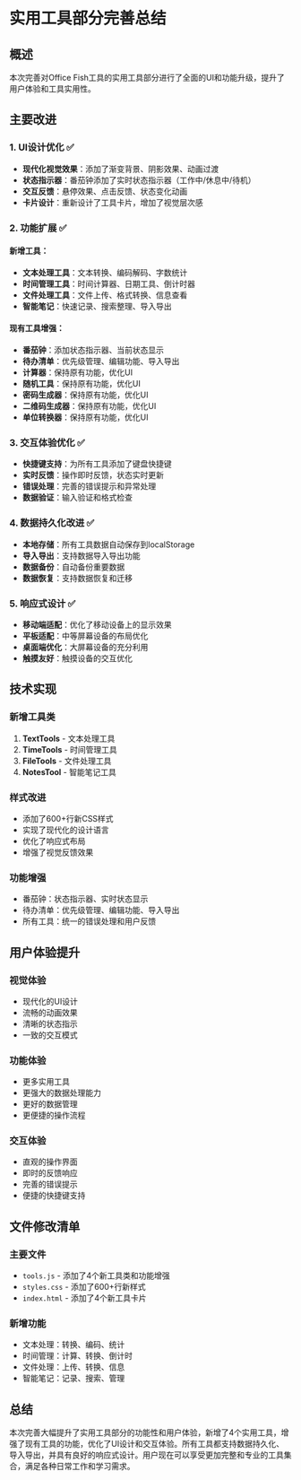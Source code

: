 # 实用工具部分完善总结

## 概述
本次完善对Office Fish工具的实用工具部分进行了全面的UI和功能升级，提升了用户体验和工具实用性。

## 主要改进

### 1. UI设计优化 ✅
- **现代化视觉效果**：添加了渐变背景、阴影效果、动画过渡
- **状态指示器**：番茄钟添加了实时状态指示器（工作中/休息中/待机）
- **交互反馈**：悬停效果、点击反馈、状态变化动画
- **卡片设计**：重新设计了工具卡片，增加了视觉层次感

### 2. 功能扩展 ✅
#### 新增工具：
- **文本处理工具**：文本转换、编码解码、字数统计
- **时间管理工具**：时间计算器、日期工具、倒计时器
- **文件处理工具**：文件上传、格式转换、信息查看
- **智能笔记**：快速记录、搜索整理、导入导出

#### 现有工具增强：
- **番茄钟**：添加状态指示器、当前状态显示
- **待办清单**：优先级管理、编辑功能、导入导出
- **计算器**：保持原有功能，优化UI
- **随机工具**：保持原有功能，优化UI
- **密码生成器**：保持原有功能，优化UI
- **二维码生成器**：保持原有功能，优化UI
- **单位转换器**：保持原有功能，优化UI

### 3. 交互体验优化 ✅
- **快捷键支持**：为所有工具添加了键盘快捷键
- **实时反馈**：操作即时反馈，状态实时更新
- **错误处理**：完善的错误提示和异常处理
- **数据验证**：输入验证和格式检查

### 4. 数据持久化改进 ✅
- **本地存储**：所有工具数据自动保存到localStorage
- **导入导出**：支持数据导入导出功能
- **数据备份**：自动备份重要数据
- **数据恢复**：支持数据恢复和迁移

### 5. 响应式设计 ✅
- **移动端适配**：优化了移动设备上的显示效果
- **平板适配**：中等屏幕设备的布局优化
- **桌面端优化**：大屏幕设备的充分利用
- **触摸友好**：触摸设备的交互优化

## 技术实现

### 新增工具类
1. **TextTools** - 文本处理工具
2. **TimeTools** - 时间管理工具
3. **FileTools** - 文件处理工具
4. **NotesTool** - 智能笔记工具

### 样式改进
- 添加了600+行新CSS样式
- 实现了现代化的设计语言
- 优化了响应式布局
- 增强了视觉反馈效果

### 功能增强
- 番茄钟：状态指示器、实时状态显示
- 待办清单：优先级管理、编辑功能、导入导出
- 所有工具：统一的错误处理和用户反馈

## 用户体验提升

### 视觉体验
- 现代化的UI设计
- 流畅的动画效果
- 清晰的状态指示
- 一致的交互模式

### 功能体验
- 更多实用工具
- 更强大的数据处理能力
- 更好的数据管理
- 更便捷的操作流程

### 交互体验
- 直观的操作界面
- 即时的反馈响应
- 完善的错误提示
- 便捷的快捷键支持

## 文件修改清单

### 主要文件
- `tools.js` - 添加了4个新工具类和功能增强
- `styles.css` - 添加了600+行新样式
- `index.html` - 添加了4个新工具卡片

### 新增功能
- 文本处理：转换、编码、统计
- 时间管理：计算、转换、倒计时
- 文件处理：上传、转换、信息
- 智能笔记：记录、搜索、管理

## 总结

本次完善大幅提升了实用工具部分的功能性和用户体验，新增了4个实用工具，增强了现有工具的功能，优化了UI设计和交互体验。所有工具都支持数据持久化、导入导出，并具有良好的响应式设计。用户现在可以享受更加完整和专业的工具集合，满足各种日常工作和学习需求。
